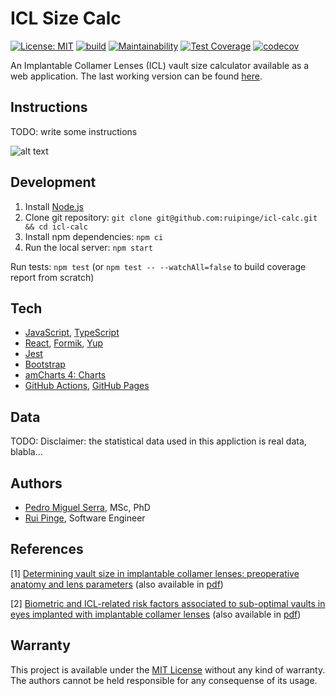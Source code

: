 # ICL Size Calc

[![License: MIT](https://img.shields.io/badge/License-MIT-yellow.svg)](https://opensource.org/licenses/MIT)
[![build](https://github.com/ruipinge/icl-calc/workflows/main/badge.svg)](https://github.com/ruipinge/icl-calc/actions)
[![Maintainability](https://api.codeclimate.com/v1/badges/386ed8d68c41f3873530/maintainability)](https://codeclimate.com/github/ruipinge/icl-calc/maintainability)
[![Test Coverage](https://api.codeclimate.com/v1/badges/386ed8d68c41f3873530/test_coverage)](https://codeclimate.com/github/ruipinge/icl-calc/test_coverage)
[![codecov](https://codecov.io/gh/ruipinge/icl-calc/branch/master/graph/badge.svg?token=XVTKUDYAU6)](https://codecov.io/gh/ruipinge/icl-calc)

An Implantable Collamer Lenses (ICL) vault size calculator available as a web application. The last working version can be found [here](https://ruipinge.github.io/icl-calc/).

## Instructions

TODO: write some instructions

![alt text](https://ruipinge.github.io/icl-calc/instructions.png)

## Development

1. Install [Node.js](https://nodejs.org/en/download/current/)
2. Clone git repository: `git clone git@github.com:ruipinge/icl-calc.git && cd icl-calc`
3. Install npm dependencies: `npm ci`
4. Run the local server: `npm start`

Run tests: `npm test` (or `npm test -- --watchAll=false` to build coverage report from scratch)

## Tech

- [JavaScript](https://www.javascript.com/), [TypeScript](https://www.typescriptlang.org/)
- [React](https://reactjs.org/), [Formik](https://formik.org/), [Yup](https://github.com/jquense/yup)
- [Jest](https://jestjs.io/)
- [Bootstrap](https://getbootstrap.com/)
- [amCharts 4: Charts](https://www.amcharts.com/javascript-charts/)
- [GitHub Actions](https://github.com/features/actions), [GitHub Pages](https://pages.github.com/)

## Data

TODO: Disclaimer: the statistical data used in this appliction is real data, blabla...

## Authors

- [Pedro Miguel Serra](https://www.linkedin.com/in/pedro-serra-44697321/), MSc, PhD
- [Rui Pinge](https://ruipinge.github.io/resume), Software Engineer

## References

[1] [Determining vault size in implantable collamer lenses: preoperative anatomy and lens parameters](https://doi.org/10.1097/j.jcrs.0000000000000146) (also available in [pdf](docs/2020-01-27_ASCRS_ESCRS_article.pdf))

[2] [Biometric and ICL-related risk factors associated to sub-optimal vaults in eyes implanted with implantable collamer lenses](https://eandv.biomedcentral.com/articles/10.1186/s40662-021-00250-6) (also available in [pdf](docs/2021-07-05_eye_and_vision_article.pdf))

## Warranty

This project is available under the [MIT License](https://github.com/ruipinge/icl-calc/blob/master/LICENSE) without any kind of warranty. The authors cannot be held responsible for any consequense of its usage.
